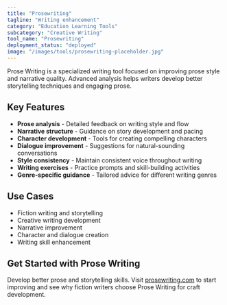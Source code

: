 ```yaml
---
title: "Prosewriting"
tagline: "Writing enhancement"
category: "Education Learning Tools"
subcategory: "Creative Writing"
tool_name: "Prosewriting"
deployment_status: "deployed"
image: "/images/tools/prosewriting-placeholder.jpg"
---
```

Prose Writing is a specialized writing tool focused on improving prose style and narrative quality. Advanced analysis helps writers develop better storytelling techniques and engaging prose.

## Key Features

- **Prose analysis** - Detailed feedback on writing style and flow
- **Narrative structure** - Guidance on story development and pacing
- **Character development** - Tools for creating compelling characters
- **Dialogue improvement** - Suggestions for natural-sounding conversations
- **Style consistency** - Maintain consistent voice throughout writing
- **Writing exercises** - Practice prompts and skill-building activities
- **Genre-specific guidance** - Tailored advice for different writing genres

## Use Cases

- Fiction writing and storytelling
- Creative writing development
- Narrative improvement
- Character and dialogue creation
- Writing skill enhancement

## Get Started with Prose Writing

Develop better prose and storytelling skills. Visit [prosewriting.com](https://prosewriting.com) to start improving and see why fiction writers choose Prose Writing for craft development.
